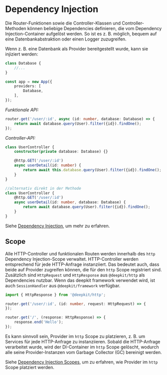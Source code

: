 # Dependency Injection

Die Router-Funktionen sowie die Controller-Klassen und Controller-Methoden können beliebige Dependencies definieren, die vom Dependency Injection-Container aufgelöst werden. So ist es z. B. möglich, bequem auf eine Datenbankabstraktion oder einen Logger zuzugreifen.

Wenn z. B. eine Datenbank als Provider bereitgestellt wurde, kann sie injiziert werden:

```typescript
class Database {
    //...
}

const app = new App({
    providers: [
        Database,
    ],
});
```

_Funktionale API:_

```typescript
router.get('/user/:id', async (id: number, database: Database) => {
    return await database.query(User).filter({id}).findOne();
});
```

_Controller-API:_

```typescript
class UserController {
    constructor(private database: Database) {}

    @http.GET('/user/:id')
    async userDetail(id: number) {
        return await this.database.query(User).filter({id}).findOne();
    }
}

//alternativ direkt in der Methode
class UserController {
    @http.GET('/user/:id')
    async userDetail(id: number, database: Database) {
        return await database.query(User).filter({id}).findOne();
    }
}
```

Siehe [Dependency Injection](dependency-injection), um mehr zu erfahren.

## Scope

Alle HTTP-Controller und funktionalen Routen werden innerhalb des `http` Dependency Injection-Scope verwaltet. HTTP-Controller werden entsprechend für jede HTTP-Anfrage instanziiert. Das bedeutet auch, dass beide auf Provider zugreifen können, die für den `http` Scope registriert sind. Zusätzlich sind `HttpRequest` und `HttpResponse` aus `@deepkit/http` als Dependencies nutzbar. Wenn das deepkit framework verwendet wird, ist auch `SessionHandler` aus `@deepkit/framework` verfügbar.

```typescript
import { HttpResponse } from '@deepkit/http';

router.get('/user/:id', (id: number, request: HttpRequest) => {
});

router.get('/', (response: HttpResponse) => {
    response.end('Hello');
});
```

Es kann sinnvoll sein, Provider im `http` Scope zu platzieren, z. B. um Services für jede HTTP-Anfrage zu instanziieren. Sobald die HTTP-Anfrage verarbeitet wurde, wird der DI-Container im `http` Scope gelöscht, wodurch alle seine Provider-Instanzen vom Garbage Collector (GC) bereinigt werden.

Siehe [Dependency Injection Scopes](dependency-injection.md#di-scopes), um zu erfahren, wie Provider im `http` Scope platziert werden.
